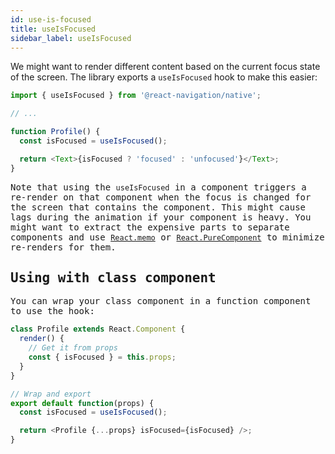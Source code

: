 ```yaml
---
id: use-is-focused
title: useIsFocused
sidebar_label: useIsFocused
---
```


We might want to render different content based on the current focus state of the screen. The library exports a `useIsFocused` hook to make this easier:

<samp id="use-is-focused" />

```js
import { useIsFocused } from '@react-navigation/native';

// ...

function Profile() {
  const isFocused = useIsFocused();

  return <Text>{isFocused ? 'focused' : 'unfocused'}</Text>;
}
```

Note that using the `useIsFocused` in a component triggers a re-render on that component when the focus is changed for the screen that contains the component. This might cause lags during the animation if your component is heavy. You might want to extract the expensive parts to separate components and use [`React.memo`](https://reactjs.org/docs/react-api.html#reactmemo) or [`React.PureComponent`](https://reactjs.org/docs/react-api.html#reactpurecomponent) to minimize re-renders for them.

## Using with class component

You can wrap your class component in a function component to use the hook:

```js
class Profile extends React.Component {
  render() {
    // Get it from props
    const { isFocused } = this.props;
  }
}

// Wrap and export
export default function(props) {
  const isFocused = useIsFocused();

  return <Profile {...props} isFocused={isFocused} />;
}
```
